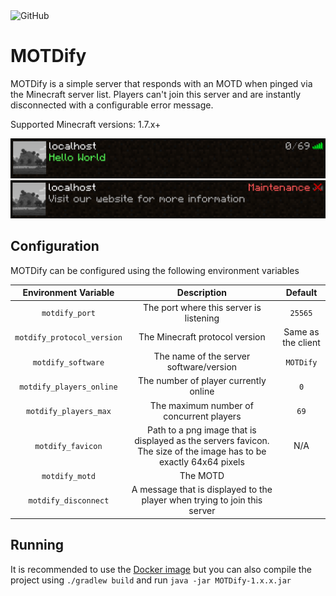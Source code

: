 <img alt="GitHub" src="https://img.shields.io/github/license/Almighty-Satan/MOTDify">

# MOTDify

MOTDify is a simple server that responds with an MOTD when pinged via the Minecraft server list.
Players can't join this server and are instantly disconnected with a configurable error message.

Supported Minecraft versions: 1.7.x+

<img src="https://github.com/Almighty-Satan/MOTDify/blob/master/images/image0.png">
<img src="https://github.com/Almighty-Satan/MOTDify/blob/master/images/image1.png">

## Configuration
MOTDify can be configured using the following environment variables

|Environment Variable|Description|Default|
|:-------:|:----------------:|:--------:|
|`motdify_port`|The port where this server is listening|`25565`|
|`motdify_protocol_version`|The Minecraft protocol version|Same as the client|
|`motdify_software`|The name of the server software/version|`MOTDify`|
|`motdify_players_online`|The number of player currently online|`0`|
|`motdify_players_max`|The maximum number of concurrent players|`69`|
|`motdify_favicon`|Path to a png image that is displayed as the servers favicon. The size of the image has to be exactly 64x64 pixels|N/A|
|`motdify_motd`|The MOTD|
|`motdify_disconnect`|A message that is displayed to the player when trying to join this server|

## Running
It is recommended to use the [Docker image](https://hub.docker.com/r/almightysatan/motdify) but you can also compile the project
using `./gradlew build` and run `java -jar MOTDify-1.x.x.jar`
